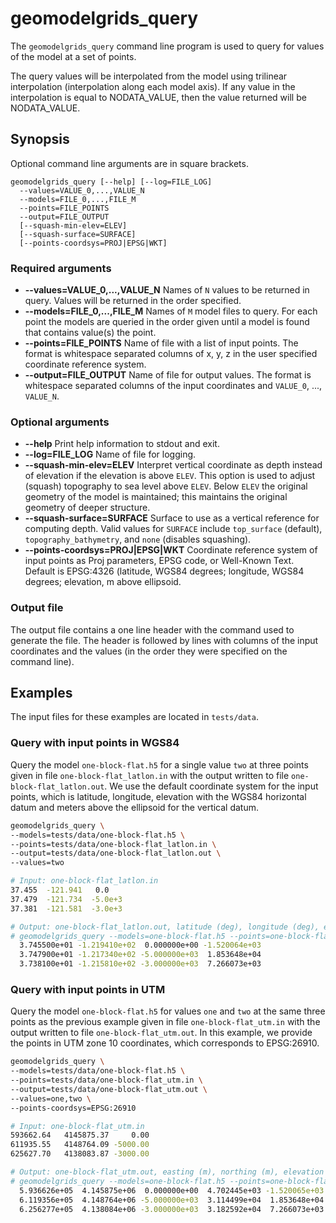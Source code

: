 # geomodelgrids_query

The `geomodelgrids_query` command line program is used to query for values of the model at a set of points.

The query values will be interpolated from the model using trilinear interpolation (interpolation along each model axis). If any value in the interpolation is equal to NODATA_VALUE, then the value returned will be NODATA_VALUE.

## Synopsis

Optional command line arguments are in square brackets.

```
geomodelgrids_query [--help] [--log=FILE_LOG]
  --values=VALUE_0,...,VALUE_N
  --models=FILE_0,...,FILE_M
  --points=FILE_POINTS
  --output=FILE_OUTPUT
  [--squash-min-elev=ELEV]
  [--squash-surface=SURFACE]
  [--points-coordsys=PROJ|EPSG|WKT]
```

### Required arguments

* **--values=VALUE_0,...,VALUE_N** Names of `N` values to be returned in query. Values will be returned in the order specified.
* **--models=FILE_0,...,FILE_M** Names of `M` model files to query. For each point the models are queried in the order given until a model is found that contains value(s) the point.
* **--points=FILE_POINTS** Name of file with a list of input points. The format is whitespace separated columns of x, y, z in the user specified coordinate reference system.
* **--output=FILE_OUTPUT** Name of file for output values. The format is whitespace separated columns of the input coordinates and `VALUE_0`, ..., `VALUE_N`.

### Optional arguments

* **--help** Print help information to stdout and exit.
* **--log=FILE_LOG** Name of file for logging.
* **--squash-min-elev=ELEV** Interpret vertical coordinate as depth instead of elevation if the elevation is above `ELEV`. This option is used to adjust (squash) topography to sea level above
  `ELEV`. Below `ELEV` the original geometry of the model is maintained; this maintains the original geometry of deeper structure.
* **--squash-surface=SURFACE** Surface to use as a vertical reference for computing depth. Valid values for `SURFACE` include `top_surface` (default), `topography_bathymetry`, and `none` (disables squashing).
* **--points-coordsys=PROJ\|EPSG\|WKT** Coordinate reference system of input points as Proj parameters, EPSG code, or Well-Known Text. Default is EPSG:4326 (latitude, WGS84 degrees; longitude, WGS84 degrees; elevation, m above ellipsoid.


### Output file

The output file contains a one line header with the command used to generate the file. The header is followed by lines with columns of the input coordinates and the values (in the order they were specified on the command line).


## Examples

The input files for these examples are located in `tests/data`.

### Query with input points in WGS84

Query the model `one-block-flat.h5` for a single value `two` at three points given in file `one-block-flat_latlon.in` with the output written to file `one-block-flat_latlon.out`. We use the default coordinate system for the input points, which is latitude, longitude, elevation with the WGS84 horizontal datum and meters above the ellipsoid for the vertical datum.

```bash
geomodelgrids_query \
--models=tests/data/one-block-flat.h5 \
--points=tests/data/one-block-flat_latlon.in \
--output=tests/data/one-block-flat_latlon.out \
--values=two

# Input: one-block-flat_latlon.in
37.455  -121.941   0.0
37.479  -121.734  -5.0e+3
37.381  -121.581  -3.0e+3

# Output: one-block-flat_latlon.out, latitude (deg), longitude (deg), elevation (m), two (m/s)
# geomodelgrids_query --models=one-block-flat.h5 --points=one-block-flat_latlon.in --output=one-block-flat_latlon.out --values=two
  3.745500e+01 -1.219410e+02  0.000000e+00 -1.520064e+03
  3.747900e+01 -1.217340e+02 -5.000000e+03  1.853648e+04
  3.738100e+01 -1.215810e+02 -3.000000e+03  7.266073e+03
```


### Query with input points in UTM

Query the model `one-block-flat.h5` for values `one` and `two` at the same three points as the previous example given in file `one-block-flat_utm.in` with the output written to file `one-block-flat_utm.out`. In this example, we provide the points in UTM zone 10 coordinates, which corresponds to EPSG:26910.


```bash
geomodelgrids_query \
--models=tests/data/one-block-flat.h5 \
--points=tests/data/one-block-flat_utm.in \
--output=tests/data/one-block-flat_utm.out \
--values=one,two \
--points-coordsys=EPSG:26910

# Input: one-block-flat_utm.in
593662.64	4145875.37     0.00
611935.55	4148764.09 -5000.00
625627.70	4138083.87 -3000.00

# Output: one-block-flat_utm.out, easting (m), northing (m), elevation (m), one (m), two (m/s)
# geomodelgrids_query --models=one-block-flat.h5 --points=one-block-flat_utm.in --output=one-block-flat_utm.out --values=one,two --points-coordsys=EPSG:26910
  5.936626e+05  4.145875e+06  0.000000e+00  4.702445e+03 -1.520065e+03
  6.119356e+05  4.148764e+06 -5.000000e+03  3.114499e+04  1.853648e+04
  6.256277e+05  4.138084e+06 -3.000000e+03  3.182592e+04  7.266073e+03
```
